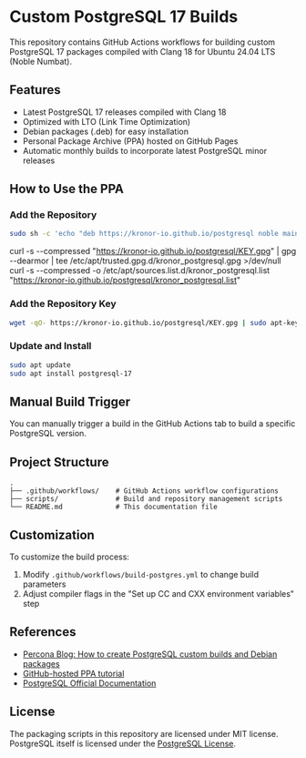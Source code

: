 # Custom PostgreSQL 17 Builds

This repository contains GitHub Actions workflows for building custom PostgreSQL 17 packages compiled with Clang 18 for Ubuntu 24.04 LTS (Noble Numbat).

## Features

- Latest PostgreSQL 17 releases compiled with Clang 18
- Optimized with LTO (Link Time Optimization)
- Debian packages (.deb) for easy installation
- Personal Package Archive (PPA) hosted on GitHub Pages
- Automatic monthly builds to incorporate latest PostgreSQL minor releases

## How to Use the PPA

### Add the Repository

```bash
sudo sh -c 'echo "deb https://kronor-io.github.io/postgresql noble main" > /etc/apt/sources.list.d/postgres-custom-ppa.list'
```
curl -s --compressed "https://kronor-io.github.io/postgresql/KEY.gpg" | gpg --dearmor | tee /etc/apt/trusted.gpg.d/kronor_postgresql.gpg >/dev/null
curl -s --compressed -o /etc/apt/sources.list.d/kronor_postgresql.list "https://kronor-io.github.io/postgresql/kronor_postgresql.list"
### Add the Repository Key

```bash
wget -qO- https://kronor-io.github.io/postgresql/KEY.gpg | sudo apt-key add -
```

### Update and Install

```bash
sudo apt update
sudo apt install postgresql-17
```

## Manual Build Trigger

You can manually trigger a build in the GitHub Actions tab to build a specific PostgreSQL version.

## Project Structure

```
.
├── .github/workflows/    # GitHub Actions workflow configurations
├── scripts/              # Build and repository management scripts
└── README.md             # This documentation file
```

## Customization

To customize the build process:

1. Modify `.github/workflows/build-postgres.yml` to change build parameters
2. Adjust compiler flags in the "Set up CC and CXX environment variables" step

## References

- [Percona Blog: How to create PostgreSQL custom builds and Debian packages](https://www.percona.com/blog/how-to-create-postgresql-custom-builds-and-debian-packages/)
- [GitHub-hosted PPA tutorial](https://assafmo.github.io/2019/05/02/ppa-repo-hosted-on-github.html)
- [PostgreSQL Official Documentation](https://www.postgresql.org/docs/)

## License

The packaging scripts in this repository are licensed under MIT license. PostgreSQL itself is licensed under the [PostgreSQL License](https://www.postgresql.org/about/licence/).